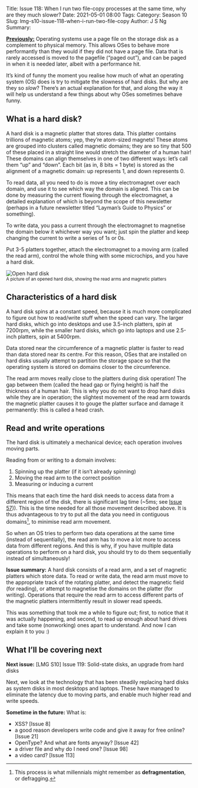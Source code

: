 Title: Issue 118: When I run two file-copy processes at the same time, why are they much slower?
Date: 2021-05-01 08:00
Tags: 
Category: Season 10
Slug: lmg-s10-issue-118-when-i-run-two-file-copy
Author: J S Ng
Summary: 

[**Previously:**](https://buttondown.email/laymansguide/archive/) Operating systems use a page file on the storage disk as a complement to physical memory. This allows OSes to behave more performantly than they would if they did not have a page file. Data that is rarely accessed is moved to the pagefile (“paged out”), and can be paged in when it is needed later, albeit with a performance hit.

It’s kind of funny the moment you realise how much of what an operating system (OS) does is try to mitigate the slowness of hard disks. But why are they so *slow*? There’s an actual explanation for that, and along the way it will help us understand a few things about why OSes sometimes behave funny.

## What is a hard disk?

A hard disk is a magnetic platter that stores data. This platter contains trillions of magnetic atoms; yep, they’re atom-sized magnets! These atoms are grouped into clusters called magnetic domains; they are so tiny that 500 of these placed in a straight line would stretch the diameter of a human hair! These domains can align themselves in one of two different ways: let’s call them “up” and “down”. Each bit (as in, 8 bits = 1 byte) is stored as the alignment of a magnetic domain: up represents 1, and down represents 0.

To read data, all you need to do is move a tiny electromagnet over each domain, and use it to see which way the domain is aligned. This can be done by measuring the current flowing through the electromagnet, a detailed explanation of which is beyond the scope of this newsletter (perhaps in a future newsletter titled “Layman’s Guide to Physics” or something).

To write data, you pass a current through the electromagnet to magnetise the domain below it whichever way you want; just spin the platter and keep changing the current to write a series of 1s or 0s.

Put 3-5 platters together, attach the electromagnet to a moving arm (called the read arm), control the whole thing with some microchips, and you have a hard disk.

![Open hard disk]({attach}/season10/issue118/issue118_01.gif)<br />
<small>A picture of an opened hard disk, showing the read arms and magnetic platters</small>

## Characteristics of a hard disk

A hard disk spins at a constant speed, because it is much more complicated to figure out how to read/write stuff when the speed can vary. The larger hard disks, which go into desktops and use 3.5-inch platters, spin at 7200rpm, while the smaller hard disks, which go into laptops and use 2.5-inch platters, spin at 5400rpm.

Data stored near the circumference of a magnetic platter is faster to read than data stored near its centre. For this reason, OSes that are installed on hard disks usually attempt to partition the storage space so that the operating system is stored on domains closer to the circumference.

The read arm moves really close to the platters during disk operation! The gap between them (called the head gap or flying height) is half the thickness of a human hair. This is why you do not want to drop hard disks while they are in operation; the slightest movement of the read arm towards the magnetic platter causes it to gouge the platter surface and damage it permanently: this is called a head crash.

## Read and write operations

The hard disk is ultimately a mechanical device; each operation involves moving parts.

Reading from or writing to a domain involves:

1. Spinning up the platter (if it isn’t already spinning)
2. Moving the read arm to the correct position
3. Measuring or inducing a current

This means that each time the hard disk needs to access data from a different region of the disk, there is significant lag time (~5ms; see [Issue 57]({filename}/season5/issue057/issue057.md))). This is the time needed for all those movement described above. It is thus advantageous to try to put all the data you need in contiguous domains[^1], to minimise read arm movement.

[^1]: This process is what millennials might remember as **defragmentation**, or defragging.

So when an OS tries to perform two data operations at the same time (instead of sequentially), the read arm has to move a lot more to access data from different regions. And this is why, if you have multiple data operations to perform on a hard disk, you should try to do them sequentially instead of simultaneously!

**Issue summary:** A hard disk consists of a read arm, and a set of magnetic platters which store data. To read or write data, the read arm must move to the appropriate track of the rotating platter, and detect the magnetic field (for reading), or attempt to magnetise the domains on the platter (for writing). Operations that require the read arm to access different parts of the magnetic platters intermittently result in slower read speeds.

This was something that took me a while to figure out; first, to notice that it was actually happening, and second, to read up enough about hard drives and take some (nonworking) ones apart to understand. And now I can explain it to you :)

## What I’ll be covering next

**Next issue:** [LMG S10] Issue 119: Solid-state disks, an upgrade from hard disks

Next, we look at the technology that has been steadily replacing hard disks as system disks in most desktops and laptops. These have managed to eliminate the latency due to moving parts, and enable much higher read and write speeds.

**Sometime in the future:** What is:

- XSS? [Issue 8]
- a good reason developers write code and give it away for free online? [Issue 21]
- OpenType? And what are fonts anyway? [Issue 42]
- a driver file and why do I need one? [Issue 98]
- a video card? [Issue 113]
